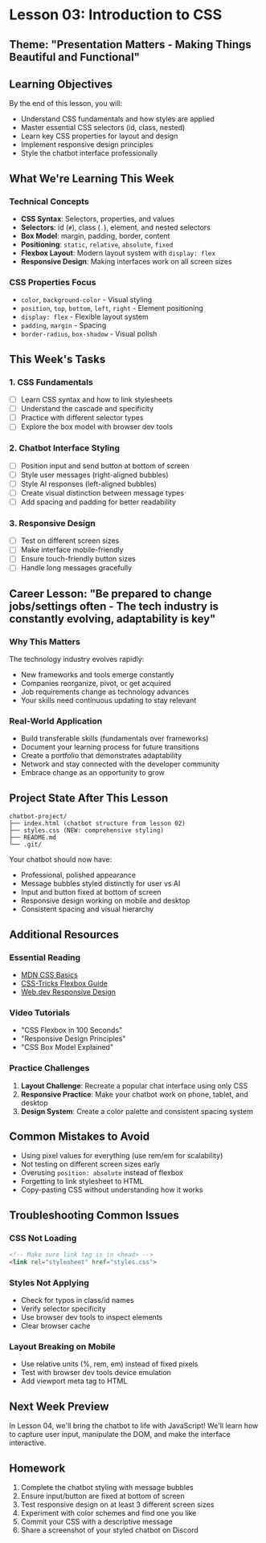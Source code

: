 # Lesson 03: Introduction to CSS

## Theme: "Presentation Matters - Making Things Beautiful and Functional"

## Learning Objectives
By the end of this lesson, you will:
- Understand CSS fundamentals and how styles are applied
- Master essential CSS selectors (id, class, nested)
- Learn key CSS properties for layout and design
- Implement responsive design principles
- Style the chatbot interface professionally

## What We're Learning This Week

### Technical Concepts
- **CSS Syntax**: Selectors, properties, and values
- **Selectors**: id (`#`), class (`.`), element, and nested selectors
- **Box Model**: margin, padding, border, content
- **Positioning**: `static`, `relative`, `absolute`, `fixed`
- **Flexbox Layout**: Modern layout system with `display: flex`
- **Responsive Design**: Making interfaces work on all screen sizes

### CSS Properties Focus
- `color`, `background-color` - Visual styling
- `position`, `top`, `bottom`, `left`, `right` - Element positioning
- `display: flex` - Flexible layout system
- `padding`, `margin` - Spacing
- `border-radius`, `box-shadow` - Visual polish

## This Week's Tasks

### 1. CSS Fundamentals
- [ ] Learn CSS syntax and how to link stylesheets
- [ ] Understand the cascade and specificity
- [ ] Practice with different selector types
- [ ] Explore the box model with browser dev tools

### 2. Chatbot Interface Styling
- [ ] Position input and send button at bottom of screen
- [ ] Style user messages (right-aligned bubbles)
- [ ] Style AI responses (left-aligned bubbles)
- [ ] Create visual distinction between message types
- [ ] Add spacing and padding for better readability

### 3. Responsive Design
- [ ] Test on different screen sizes
- [ ] Make interface mobile-friendly
- [ ] Ensure touch-friendly button sizes
- [ ] Handle long messages gracefully

## Career Lesson: "Be prepared to change jobs/settings often - The tech industry is constantly evolving, adaptability is key"

### Why This Matters
The technology industry evolves rapidly:
- New frameworks and tools emerge constantly
- Companies reorganize, pivot, or get acquired
- Job requirements change as technology advances
- Your skills need continuous updating to stay relevant

### Real-World Application
- Build transferable skills (fundamentals over frameworks)
- Document your learning process for future transitions
- Create a portfolio that demonstrates adaptability
- Network and stay connected with the developer community
- Embrace change as an opportunity to grow

## Project State After This Lesson
```
chatbot-project/
├── index.html (chatbot structure from lesson 02)
├── styles.css (NEW: comprehensive styling)
├── README.md
└── .git/
```

Your chatbot should now have:
- Professional, polished appearance
- Message bubbles styled distinctly for user vs AI
- Input and button fixed at bottom of screen
- Responsive design working on mobile and desktop
- Consistent spacing and visual hierarchy

## Additional Resources

### Essential Reading
- [MDN CSS Basics](https://developer.mozilla.org/en-US/docs/Learn/Getting_started_with_the_web/CSS_basics)
- [CSS-Tricks Flexbox Guide](https://css-tricks.com/snippets/css/a-guide-to-flexbox/)
- [Web.dev Responsive Design](https://web.dev/responsive-web-design-basics/)

### Video Tutorials
- "CSS Flexbox in 100 Seconds"
- "Responsive Design Principles"
- "CSS Box Model Explained"

### Practice Challenges
1. **Layout Challenge**: Recreate a popular chat interface using only CSS
2. **Responsive Practice**: Make your chatbot work on phone, tablet, and desktop
3. **Design System**: Create a color palette and consistent spacing system

## Common Mistakes to Avoid
- Using pixel values for everything (use rem/em for scalability)
- Not testing on different screen sizes early
- Overusing `position: absolute` instead of flexbox
- Forgetting to link stylesheet to HTML
- Copy-pasting CSS without understanding how it works

## Troubleshooting Common Issues

### CSS Not Loading
```html
<!-- Make sure link tag is in <head> -->
<link rel="stylesheet" href="styles.css">
```

### Styles Not Applying
- Check for typos in class/id names
- Verify selector specificity
- Use browser dev tools to inspect elements
- Clear browser cache

### Layout Breaking on Mobile
- Use relative units (%, rem, em) instead of fixed pixels
- Test with browser dev tools device emulation
- Add viewport meta tag to HTML

## Next Week Preview
In Lesson 04, we'll bring the chatbot to life with JavaScript! We'll learn how to capture user input, manipulate the DOM, and make the interface interactive.

## Homework
1. Complete the chatbot styling with message bubbles
2. Ensure input/button are fixed at bottom of screen
3. Test responsive design on at least 3 different screen sizes
4. Experiment with color schemes and find one you like
5. Commit your CSS with a descriptive message
6. Share a screenshot of your styled chatbot on Discord
